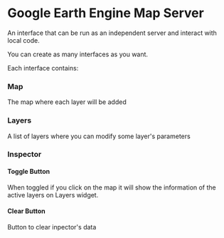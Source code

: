 # Google Earth Engine Map Server

An interface that can be run as an independent server and interact with local 
code.

You can create as many interfaces as you want.

Each interface contains:

### Map
The map where each layer will be added

### Layers
A list of layers where you can modify some layer's parameters

### Inspector

#### Toggle Button
    
When toggled if you click on the map it will show the information of the 
active layers on Layers widget. 

#### Clear Button
Button to clear inpector's data
